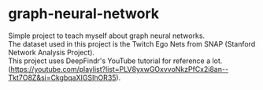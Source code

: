 # graph-neural-network

Simple project to teach myself about graph neural networks.  <br />
The dataset used in this project is the Twitch Ego Nets from SNAP (Stanford Network Analysis Project). <br />
This project uses DeepFindr's YouTube tutorial for reference a lot. (https://youtube.com/playlist?list=PLV8yxwGOxvvoNkzPfCx2i8an--Tkt7O8Z&si=CkgbqaXIGSIhOR35). <br />
